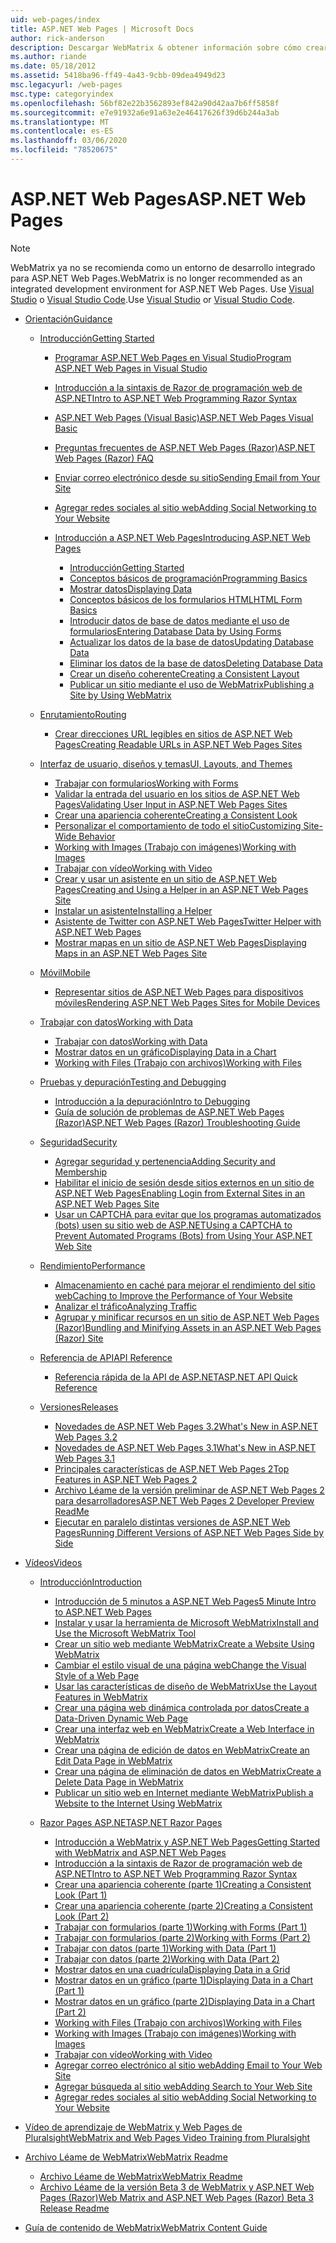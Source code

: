 ```yaml
---
uid: web-pages/index
title: ASP.NET Web Pages | Microsoft Docs
author: rick-anderson
description: Descargar WebMatrix & obtener información sobre cómo crear rápidamente páginas web de una manera ligera de combinar código de servidor con HTML.
ms.author: riande
ms.date: 05/18/2012
ms.assetid: 5418ba96-ff49-4a43-9cbb-09dea4949d23
msc.legacyurl: /web-pages
msc.type: categoryindex
ms.openlocfilehash: 56bf82e22b3562893ef842a90d42aa7b6ff5858f
ms.sourcegitcommit: e7e91932a6e91a63e2e46417626f39d6b244a3ab
ms.translationtype: MT
ms.contentlocale: es-ES
ms.lasthandoff: 03/06/2020
ms.locfileid: "78520675"
---
```

# <a name="aspnet-web-pages"></a><span data-ttu-id="74e23-103">ASP.NET Web Pages</span><span class="sxs-lookup"><span data-stu-id="74e23-103">ASP.NET Web Pages</span></span>

> [!NOTE] 
> <span data-ttu-id="74e23-104">WebMatrix ya no se recomienda como un entorno de desarrollo integrado para ASP.NET Web Pages.</span><span class="sxs-lookup"><span data-stu-id="74e23-104">WebMatrix is no longer recommended as an integrated development environment for ASP.NET Web Pages.</span></span> <span data-ttu-id="74e23-105">Use [Visual Studio](xref:aspnet/web-pages/overview/getting-started/program-asp-net-web-pages-in-visual-studio) o [Visual Studio Code](https://code.visualstudio.com/).</span><span class="sxs-lookup"><span data-stu-id="74e23-105">Use [Visual Studio](xref:aspnet/web-pages/overview/getting-started/program-asp-net-web-pages-in-visual-studio) or [Visual Studio Code](https://code.visualstudio.com/).</span></span>

- [<span data-ttu-id="74e23-106">Orientación</span><span class="sxs-lookup"><span data-stu-id="74e23-106">Guidance</span></span>](overview/index.md)

    - [<span data-ttu-id="74e23-107">Introducción</span><span class="sxs-lookup"><span data-stu-id="74e23-107">Getting Started</span></span>](overview/getting-started/index.md)

        - [<span data-ttu-id="74e23-108">Programar ASP.NET Web Pages en Visual Studio</span><span class="sxs-lookup"><span data-stu-id="74e23-108">Program ASP.NET Web Pages in Visual Studio</span></span>](overview/getting-started/program-asp-net-web-pages-in-visual-studio.md)
        - [<span data-ttu-id="74e23-109">Introducción a la sintaxis de Razor de programación web de ASP.NET</span><span class="sxs-lookup"><span data-stu-id="74e23-109">Intro to ASP.NET Web Programming Razor Syntax</span></span>](overview/getting-started/introducing-razor-syntax-c.md)
        - [<span data-ttu-id="74e23-110">ASP.NET Web Pages (Visual Basic)</span><span class="sxs-lookup"><span data-stu-id="74e23-110">ASP.NET Web Pages Visual Basic</span></span>](overview/getting-started/introducing-razor-syntax-vb.md)
        - [<span data-ttu-id="74e23-111">Preguntas frecuentes de ASP.NET Web Pages (Razor)</span><span class="sxs-lookup"><span data-stu-id="74e23-111">ASP.NET Web Pages (Razor) FAQ</span></span>](overview/getting-started/aspnet-web-pages-razor-faq.md)
        - [<span data-ttu-id="74e23-112">Enviar correo electrónico desde su sitio</span><span class="sxs-lookup"><span data-stu-id="74e23-112">Sending Email from Your Site</span></span>](overview/getting-started/11-adding-email-to-your-web-site.md)
        - [<span data-ttu-id="74e23-113">Agregar redes sociales al sitio web</span><span class="sxs-lookup"><span data-stu-id="74e23-113">Adding Social Networking to Your Website</span></span>](overview/getting-started/13-adding-social-networking-to-your-web-site.md)
        - [<span data-ttu-id="74e23-114">Introducción a ASP.NET Web Pages</span><span class="sxs-lookup"><span data-stu-id="74e23-114">Introducing ASP.NET Web Pages</span></span>](overview/getting-started/introducing-aspnet-web-pages-2/index.md)

            - [<span data-ttu-id="74e23-115">Introducción</span><span class="sxs-lookup"><span data-stu-id="74e23-115">Getting Started</span></span>](overview/getting-started/introducing-aspnet-web-pages-2/getting-started.md)
            - [<span data-ttu-id="74e23-116">Conceptos básicos de programación</span><span class="sxs-lookup"><span data-stu-id="74e23-116">Programming Basics</span></span>](overview/getting-started/introducing-aspnet-web-pages-2/intro-to-web-pages-programming.md)
            - [<span data-ttu-id="74e23-117">Mostrar datos</span><span class="sxs-lookup"><span data-stu-id="74e23-117">Displaying Data</span></span>](overview/getting-started/introducing-aspnet-web-pages-2/displaying-data.md)
            - [<span data-ttu-id="74e23-118">Conceptos básicos de los formularios HTML</span><span class="sxs-lookup"><span data-stu-id="74e23-118">HTML Form Basics</span></span>](overview/getting-started/introducing-aspnet-web-pages-2/form-basics.md)
            - [<span data-ttu-id="74e23-119">Introducir datos de base de datos mediante el uso de formularios</span><span class="sxs-lookup"><span data-stu-id="74e23-119">Entering Database Data by Using Forms</span></span>](overview/getting-started/introducing-aspnet-web-pages-2/entering-data.md)
            - [<span data-ttu-id="74e23-120">Actualizar los datos de la base de datos</span><span class="sxs-lookup"><span data-stu-id="74e23-120">Updating Database Data</span></span>](overview/getting-started/introducing-aspnet-web-pages-2/updating-data.md)
            - [<span data-ttu-id="74e23-121">Eliminar los datos de la base de datos</span><span class="sxs-lookup"><span data-stu-id="74e23-121">Deleting Database Data</span></span>](overview/getting-started/introducing-aspnet-web-pages-2/deleting-data.md)
            - [<span data-ttu-id="74e23-122">Crear un diseño coherente</span><span class="sxs-lookup"><span data-stu-id="74e23-122">Creating a Consistent Layout</span></span>](overview/getting-started/introducing-aspnet-web-pages-2/layouts.md)
            - [<span data-ttu-id="74e23-123">Publicar un sitio mediante el uso de WebMatrix</span><span class="sxs-lookup"><span data-stu-id="74e23-123">Publishing a Site by Using WebMatrix</span></span>](overview/getting-started/introducing-aspnet-web-pages-2/publishing.md)
    - [<span data-ttu-id="74e23-124">Enrutamiento</span><span class="sxs-lookup"><span data-stu-id="74e23-124">Routing</span></span>](overview/routing/index.md)

        - [<span data-ttu-id="74e23-125">Crear direcciones URL legibles en sitios de ASP.NET Web Pages</span><span class="sxs-lookup"><span data-stu-id="74e23-125">Creating Readable URLs in ASP.NET Web Pages Sites</span></span>](overview/routing/creating-readable-urls-in-aspnet-web-pages-sites.md)
    - [<span data-ttu-id="74e23-126">Interfaz de usuario, diseños y temas</span><span class="sxs-lookup"><span data-stu-id="74e23-126">UI, Layouts, and Themes</span></span>](overview/ui-layouts-and-themes/index.md)

        - [<span data-ttu-id="74e23-127">Trabajar con formularios</span><span class="sxs-lookup"><span data-stu-id="74e23-127">Working with Forms</span></span>](overview/ui-layouts-and-themes/4-working-with-forms.md)
        - [<span data-ttu-id="74e23-128">Validar la entrada del usuario en los sitios de ASP.NET Web Pages</span><span class="sxs-lookup"><span data-stu-id="74e23-128">Validating User Input in ASP.NET Web Pages Sites</span></span>](overview/ui-layouts-and-themes/validating-user-input-in-aspnet-web-pages-sites.md)
        - [<span data-ttu-id="74e23-129">Crear una apariencia coherente</span><span class="sxs-lookup"><span data-stu-id="74e23-129">Creating a Consistent Look</span></span>](overview/ui-layouts-and-themes/3-creating-a-consistent-look.md)
        - [<span data-ttu-id="74e23-130">Personalizar el comportamiento de todo el sitio</span><span class="sxs-lookup"><span data-stu-id="74e23-130">Customizing Site-Wide Behavior</span></span>](overview/ui-layouts-and-themes/18-customizing-site-wide-behavior.md)
        - [<span data-ttu-id="74e23-131">Working with Images (Trabajo con imágenes)</span><span class="sxs-lookup"><span data-stu-id="74e23-131">Working with Images</span></span>](overview/ui-layouts-and-themes/9-working-with-images.md)
        - [<span data-ttu-id="74e23-132">Trabajar con vídeo</span><span class="sxs-lookup"><span data-stu-id="74e23-132">Working with Video</span></span>](overview/ui-layouts-and-themes/10-working-with-video.md)
        - [<span data-ttu-id="74e23-133">Crear y usar un asistente en un sitio de ASP.NET Web Pages</span><span class="sxs-lookup"><span data-stu-id="74e23-133">Creating and Using a Helper in an ASP.NET Web Pages Site</span></span>](overview/ui-layouts-and-themes/creating-and-using-a-helper-in-an-aspnet-web-pages-site.md)
        - [<span data-ttu-id="74e23-134">Instalar un asistente</span><span class="sxs-lookup"><span data-stu-id="74e23-134">Installing a Helper</span></span>](overview/ui-layouts-and-themes/installing-helpers.md)
        - [<span data-ttu-id="74e23-135">Asistente de Twitter con ASP.NET Web Pages</span><span class="sxs-lookup"><span data-stu-id="74e23-135">Twitter Helper with ASP.NET Web Pages</span></span>](overview/ui-layouts-and-themes/twitter-helper.md)
        - [<span data-ttu-id="74e23-136">Mostrar mapas en un sitio de ASP.NET Web Pages</span><span class="sxs-lookup"><span data-stu-id="74e23-136">Displaying Maps in an ASP.NET Web Pages Site</span></span>](overview/ui-layouts-and-themes/displaying-maps-in-an-aspnet-web-pages-site.md)
    - [<span data-ttu-id="74e23-137">Móvil</span><span class="sxs-lookup"><span data-stu-id="74e23-137">Mobile</span></span>](overview/mobile/index.md)

        - [<span data-ttu-id="74e23-138">Representar sitios de ASP.NET Web Pages para dispositivos móviles</span><span class="sxs-lookup"><span data-stu-id="74e23-138">Rendering ASP.NET Web Pages Sites for Mobile Devices</span></span>](overview/mobile/rendering-aspnet-web-pages-sites-for-mobile-devices.md)
    - [<span data-ttu-id="74e23-139">Trabajar con datos</span><span class="sxs-lookup"><span data-stu-id="74e23-139">Working with Data</span></span>](overview/data/index.md)

        - [<span data-ttu-id="74e23-140">Trabajar con datos</span><span class="sxs-lookup"><span data-stu-id="74e23-140">Working with Data</span></span>](overview/data/5-working-with-data.md)
        - [<span data-ttu-id="74e23-141">Mostrar datos en un gráfico</span><span class="sxs-lookup"><span data-stu-id="74e23-141">Displaying Data in a Chart</span></span>](overview/data/7-displaying-data-in-a-chart.md)
        - [<span data-ttu-id="74e23-142">Working with Files (Trabajo con archivos)</span><span class="sxs-lookup"><span data-stu-id="74e23-142">Working with Files</span></span>](overview/data/working-with-files.md)
    - [<span data-ttu-id="74e23-143">Pruebas y depuración</span><span class="sxs-lookup"><span data-stu-id="74e23-143">Testing and Debugging</span></span>](overview/testing-and-debugging/index.md)

        - [<span data-ttu-id="74e23-144">Introducción a la depuración</span><span class="sxs-lookup"><span data-stu-id="74e23-144">Intro to Debugging</span></span>](overview/testing-and-debugging/introduction-to-debugging.md)
        - [<span data-ttu-id="74e23-145">Guía de solución de problemas de ASP.NET Web Pages (Razor)</span><span class="sxs-lookup"><span data-stu-id="74e23-145">ASP.NET Web Pages (Razor) Troubleshooting Guide</span></span>](overview/testing-and-debugging/aspnet-web-pages-razor-troubleshooting-guide.md)
    - [<span data-ttu-id="74e23-146">Seguridad</span><span class="sxs-lookup"><span data-stu-id="74e23-146">Security</span></span>](overview/security/index.md)

        - [<span data-ttu-id="74e23-147">Agregar seguridad y pertenencia</span><span class="sxs-lookup"><span data-stu-id="74e23-147">Adding Security and Membership</span></span>](overview/security/16-adding-security-and-membership.md)
        - [<span data-ttu-id="74e23-148">Habilitar el inicio de sesión desde sitios externos en un sitio de ASP.NET Web Pages</span><span class="sxs-lookup"><span data-stu-id="74e23-148">Enabling Login from External Sites in an ASP.NET Web Pages Site</span></span>](overview/security/enabling-login-from-external-sites-in-an-aspnet-web-pages-site.md)
        - [<span data-ttu-id="74e23-149">Usar un CAPTCHA para evitar que los programas automatizados (bots) usen su sitio web de ASP.NET</span><span class="sxs-lookup"><span data-stu-id="74e23-149">Using a CAPTCHA to Prevent Automated Programs (Bots) from Using Your ASP.NET Web Site</span></span>](overview/security/using-a-catpcha-to-prevent-automated-programs-bots-from-using-your-aspnet-web-site.md)
    - [<span data-ttu-id="74e23-150">Rendimiento</span><span class="sxs-lookup"><span data-stu-id="74e23-150">Performance</span></span>](overview/performance-and-traffic/index.md)

        - [<span data-ttu-id="74e23-151">Almacenamiento en caché para mejorar el rendimiento del sitio web</span><span class="sxs-lookup"><span data-stu-id="74e23-151">Caching to Improve the Performance of Your Website</span></span>](overview/performance-and-traffic/15-caching-to-improve-the-performance-of-your-website.md)
        - [<span data-ttu-id="74e23-152">Analizar el tráfico</span><span class="sxs-lookup"><span data-stu-id="74e23-152">Analyzing Traffic</span></span>](overview/performance-and-traffic/14-analyzing-traffic.md)
        - [<span data-ttu-id="74e23-153">Agrupar y minificar recursos en un sitio de ASP.NET Web Pages (Razor)</span><span class="sxs-lookup"><span data-stu-id="74e23-153">Bundling and Minifying Assets in an ASP.NET Web Pages (Razor) Site</span></span>](overview/performance-and-traffic/bundling-and-minifying-assets-in-an-aspnet-web-pages-razor-site.md)
    - [<span data-ttu-id="74e23-154">Referencia de API</span><span class="sxs-lookup"><span data-stu-id="74e23-154">API Reference</span></span>](overview/api-reference/index.md)

        - [<span data-ttu-id="74e23-155">Referencia rápida de la API de ASP.NET</span><span class="sxs-lookup"><span data-stu-id="74e23-155">ASP.NET API Quick Reference</span></span>](overview/api-reference/asp-net-web-pages-api-reference.md)
    - [<span data-ttu-id="74e23-156">Versiones</span><span class="sxs-lookup"><span data-stu-id="74e23-156">Releases</span></span>](overview/releases/index.md)

        - [<span data-ttu-id="74e23-157">Novedades de ASP.NET Web Pages 3.2</span><span class="sxs-lookup"><span data-stu-id="74e23-157">What's New in ASP.NET Web Pages 3.2</span></span>](overview/releases/whats-new-in-aspnet-web-pages-32.md)
        - [<span data-ttu-id="74e23-158">Novedades de ASP.NET Web Pages 3.1</span><span class="sxs-lookup"><span data-stu-id="74e23-158">What's New in ASP.NET Web Pages 3.1</span></span>](overview/releases/whats-new-aspnet-web-pages-31.md)
        - [<span data-ttu-id="74e23-159">Principales características de ASP.NET Web Pages 2</span><span class="sxs-lookup"><span data-stu-id="74e23-159">Top Features in ASP.NET Web Pages 2</span></span>](overview/releases/top-features-in-web-pages-2.md)
        - [<span data-ttu-id="74e23-160">Archivo Léame de la versión preliminar de ASP.NET Web Pages 2 para desarrolladores</span><span class="sxs-lookup"><span data-stu-id="74e23-160">ASP.NET Web Pages 2 Developer Preview ReadMe</span></span>](overview/releases/aspnet-web-pages-2-developer-preview-readme.md)
        - [<span data-ttu-id="74e23-161">Ejecutar en paralelo distintas versiones de ASP.NET Web Pages</span><span class="sxs-lookup"><span data-stu-id="74e23-161">Running Different Versions of ASP.NET Web Pages Side by Side</span></span>](overview/releases/running-v1-and-v2-sites-side-by-side.md)
- [<span data-ttu-id="74e23-162">Vídeos</span><span class="sxs-lookup"><span data-stu-id="74e23-162">Videos</span></span>](videos/index.md)

    - [<span data-ttu-id="74e23-163">Introducción</span><span class="sxs-lookup"><span data-stu-id="74e23-163">Introduction</span></span>](videos/introduction/index.md)

        - [<span data-ttu-id="74e23-164">Introducción de 5 minutos a ASP.NET Web Pages</span><span class="sxs-lookup"><span data-stu-id="74e23-164">5 Minute Intro to ASP.NET Web Pages</span></span>](videos/introduction/5-minute-introduction-to-aspnet-web-pages.md)
        - [<span data-ttu-id="74e23-165">Instalar y usar la herramienta de Microsoft WebMatrix</span><span class="sxs-lookup"><span data-stu-id="74e23-165">Install and Use the Microsoft WebMatrix Tool</span></span>](videos/introduction/install-and-use-the-microsoft-webmatrix-tool.md)
        - [<span data-ttu-id="74e23-166">Crear un sitio web mediante WebMatrix</span><span class="sxs-lookup"><span data-stu-id="74e23-166">Create a Website Using WebMatrix</span></span>](videos/introduction/create-a-website-using-webmatrix.md)
        - [<span data-ttu-id="74e23-167">Cambiar el estilo visual de una página web</span><span class="sxs-lookup"><span data-stu-id="74e23-167">Change the Visual Style of a Web Page</span></span>](videos/introduction/change-the-visual-style-of-a-web-page.md)
        - [<span data-ttu-id="74e23-168">Usar las características de diseño de WebMatrix</span><span class="sxs-lookup"><span data-stu-id="74e23-168">Use the Layout Features in WebMatrix</span></span>](videos/introduction/use-the-layout-features-in-webmatrix.md)
        - [<span data-ttu-id="74e23-169">Crear una página web dinámica controlada por datos</span><span class="sxs-lookup"><span data-stu-id="74e23-169">Create a Data-Driven Dynamic Web Page</span></span>](videos/introduction/create-a-data-driven-dynamic-web-page.md)
        - [<span data-ttu-id="74e23-170">Crear una interfaz web en WebMatrix</span><span class="sxs-lookup"><span data-stu-id="74e23-170">Create a Web Interface in WebMatrix</span></span>](videos/introduction/create-a-web-interface-in-webmatrix.md)
        - [<span data-ttu-id="74e23-171">Crear una página de edición de datos en WebMatrix</span><span class="sxs-lookup"><span data-stu-id="74e23-171">Create an Edit Data Page in WebMatrix</span></span>](videos/introduction/create-an-edit-data-page-in-webmatrix.md)
        - [<span data-ttu-id="74e23-172">Crear una página de eliminación de datos en WebMatrix</span><span class="sxs-lookup"><span data-stu-id="74e23-172">Create a Delete Data Page in WebMatrix</span></span>](videos/introduction/create-a-delete-data-page-in-webmatrix.md)
        - [<span data-ttu-id="74e23-173">Publicar un sitio web en Internet mediante WebMatrix</span><span class="sxs-lookup"><span data-stu-id="74e23-173">Publish a Website to the Internet Using WebMatrix</span></span>](videos/introduction/publish-a-website-to-the-internet-using-webmatrix.md)
    - [<span data-ttu-id="74e23-174">Razor Pages ASP.NET</span><span class="sxs-lookup"><span data-stu-id="74e23-174">ASP.NET Razor Pages</span></span>](videos/aspnet-razor-pages/index.md)

        - [<span data-ttu-id="74e23-175">Introducción a WebMatrix y ASP.NET Web Pages</span><span class="sxs-lookup"><span data-stu-id="74e23-175">Getting Started with WebMatrix and ASP.NET Web Pages</span></span>](videos/aspnet-razor-pages/getting-started-with-webmatrix-and-aspnet-web-pages.md)
        - [<span data-ttu-id="74e23-176">Introducción a la sintaxis de Razor de programación web de ASP.NET</span><span class="sxs-lookup"><span data-stu-id="74e23-176">Intro to ASP.NET Web Programming Razor Syntax</span></span>](videos/aspnet-razor-pages/introduction-to-aspnet-web-programming-using-the-razor-syntax.md)
        - [<span data-ttu-id="74e23-177">Crear una apariencia coherente (parte 1)</span><span class="sxs-lookup"><span data-stu-id="74e23-177">Creating a Consistent Look (Part 1)</span></span>](videos/aspnet-razor-pages/creating-a-consistent-look-part-1.md)
        - [<span data-ttu-id="74e23-178">Crear una apariencia coherente (parte 2)</span><span class="sxs-lookup"><span data-stu-id="74e23-178">Creating a Consistent Look (Part 2)</span></span>](videos/aspnet-razor-pages/creating-a-consistent-look-part-2.md)
        - [<span data-ttu-id="74e23-179">Trabajar con formularios (parte 1)</span><span class="sxs-lookup"><span data-stu-id="74e23-179">Working with Forms (Part 1)</span></span>](videos/aspnet-razor-pages/working-with-forms-part-1.md)
        - [<span data-ttu-id="74e23-180">Trabajar con formularios (parte 2)</span><span class="sxs-lookup"><span data-stu-id="74e23-180">Working with Forms (Part 2)</span></span>](videos/aspnet-razor-pages/working-with-forms-part-2.md)
        - [<span data-ttu-id="74e23-181">Trabajar con datos (parte 1)</span><span class="sxs-lookup"><span data-stu-id="74e23-181">Working with Data (Part 1)</span></span>](videos/aspnet-razor-pages/working-with-data-part-1.md)
        - [<span data-ttu-id="74e23-182">Trabajar con datos (parte 2)</span><span class="sxs-lookup"><span data-stu-id="74e23-182">Working with Data (Part 2)</span></span>](videos/aspnet-razor-pages/working-with-data-part-2.md)
        - [<span data-ttu-id="74e23-183">Mostrar datos en una cuadrícula</span><span class="sxs-lookup"><span data-stu-id="74e23-183">Displaying Data in a Grid</span></span>](videos/aspnet-razor-pages/displaying-data-in-a-grid.md)
        - [<span data-ttu-id="74e23-184">Mostrar datos en un gráfico (parte 1)</span><span class="sxs-lookup"><span data-stu-id="74e23-184">Displaying Data in a Chart (Part 1)</span></span>](videos/aspnet-razor-pages/displaying-data-in-a-chart-part-1.md)
        - [<span data-ttu-id="74e23-185">Mostrar datos en un gráfico (parte 2)</span><span class="sxs-lookup"><span data-stu-id="74e23-185">Displaying Data in a Chart (Part 2)</span></span>](videos/aspnet-razor-pages/displaying-data-in-a-chart-part-2.md)
        - [<span data-ttu-id="74e23-186">Working with Files (Trabajo con archivos)</span><span class="sxs-lookup"><span data-stu-id="74e23-186">Working with Files</span></span>](videos/aspnet-razor-pages/working-with-files.md)
        - [<span data-ttu-id="74e23-187">Working with Images (Trabajo con imágenes)</span><span class="sxs-lookup"><span data-stu-id="74e23-187">Working with Images</span></span>](videos/aspnet-razor-pages/working-with-images.md)
        - [<span data-ttu-id="74e23-188">Trabajar con vídeo</span><span class="sxs-lookup"><span data-stu-id="74e23-188">Working with Video</span></span>](videos/aspnet-razor-pages/working-with-video.md)
        - [<span data-ttu-id="74e23-189">Agregar correo electrónico al sitio web</span><span class="sxs-lookup"><span data-stu-id="74e23-189">Adding Email to Your Web Site</span></span>](videos/aspnet-razor-pages/adding-email-to-your-web-site.md)
        - [<span data-ttu-id="74e23-190">Agregar búsqueda al sitio web</span><span class="sxs-lookup"><span data-stu-id="74e23-190">Adding Search to Your Web Site</span></span>](videos/aspnet-razor-pages/adding-search-to-your-web-site.md)
        - [<span data-ttu-id="74e23-191">Agregar redes sociales al sitio web</span><span class="sxs-lookup"><span data-stu-id="74e23-191">Adding Social Networking to Your Website</span></span>](videos/aspnet-razor-pages/adding-social-networking-to-your-website.md)
- [<span data-ttu-id="74e23-192">Vídeo de aprendizaje de WebMatrix y Web Pages de Pluralsight</span><span class="sxs-lookup"><span data-stu-id="74e23-192">WebMatrix and Web Pages Video Training from Pluralsight</span></span>](pluralsight.md)
- [<span data-ttu-id="74e23-193">Archivo Léame de WebMatrix</span><span class="sxs-lookup"><span data-stu-id="74e23-193">WebMatrix Readme</span></span>](readme/index.md)

    - [<span data-ttu-id="74e23-194">Archivo Léame de WebMatrix</span><span class="sxs-lookup"><span data-stu-id="74e23-194">WebMatrix Readme</span></span>](readme/overview.md)
    - [<span data-ttu-id="74e23-195">Archivo Léame de la versión Beta 3 de WebMatrix y ASP.NET Web Pages (Razor)</span><span class="sxs-lookup"><span data-stu-id="74e23-195">Web Matrix and ASP.NET Web Pages (Razor) Beta 3 Release Readme</span></span>](readme/beta3.md)
- [<span data-ttu-id="74e23-196">Guía de contenido de WebMatrix</span><span class="sxs-lookup"><span data-stu-id="74e23-196">WebMatrix Content Guide</span></span>](content-guide.md)
